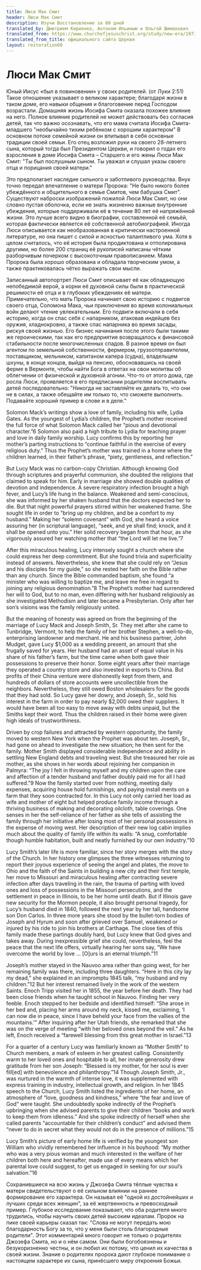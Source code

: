 ```yaml
---
title: Люси Мак Смит
header: Люси Мак Смит
description: Изучи Восстановление за 60 дней
translated_by: Дмитрием Кириенко, Антоном Ильиным и Ольгой Шиманович
translated_from: https://www.churchofjesuschrist.org/study/new-era/1973/12/of-goodly-parents/lucy-mack-smith?lang=eng
translated_from_title: официального сайта Церкви
layout: restoration60
---
```


# Люси Мак Смит

Юный Иисус «был в повиновении» у своих родителей. (от Луки 2:51) Такое отношение указывает о великом характере; благодаря жизни в таком доме, его навыки общения и благоговение перед Господом возрастали. Домашняя жизнь Иосифа Смита оказала похожее влияние на него. Полное влияние родителей не может действовать без согласия детей, так что важно осознавать, что его мама считала Иосифа Смита-младшего "необычайно тихим ребёнком с хорошим характером" В основном потоке семейной жизни он впитывал в себя основные традиции своей семьи. Его отец возложил руки на своего 28-летнего сына, который тогда был Президентом Церкви, и говорил о годах его взросления в доме Иосифа Смита – Старшего и его жены Люси Мак Смит: "Ты был послушным сыном. Ты уважал и слушал указы своего отца и порицания своей матери."

Это предполагает наследие сильного и заботливого руководства. Внук точно передал впечатление о матери Пророка: "Не было никого более убеждённого и общительного в семье Смитов, чем бабушка Смит". Существуют наброски изображений пожилой Люси Мак Смит, но они словно пустая оболочка, если не знать жизненно важные внутренние убеждения, которые поддерживали её в течение 80 лет её напряжённой жизни. Это лучше всего видно в биографии, составленной её семьёй, которая фактически является её собственной автобиографией. Иногда Люси описывается как необразованная в критически настроенной литературе, но она пишет с силой и ясностью талантливого ума. Хотя в целом считалось, что её история была продиктована и отполирована другими, но более 200 страниц её рукописей написаны чётким разборчивым почерком с высокоточным правописанием. Мама Пророка была хорошо образована и обладала творческим умом, а также практиковалась чётко выражать свои мысли.

Записанный автопортрет Люси Смит описывает её как обладающую непобедимой верой, а корни её духовной силы были в практической решимости её отца и в глубоких убеждениях её матери. Примечательно, что мать Пророка начинает свою историю с подвигов своего отца, Соломона Мака, чьи приключения во время колониальных войн делают чтение увлекательным. Его подвиги включали в себя историю, когда он спас себя с напарником, атаковав индейцев без оружия, хладнокровно, а также спас напарника во время засады, рискуя своей жизнью. Его бизнес начинания после этого были такими же героическими, так как его предприятие возвращалось к финансовой стабильности после многочисленных спадов. В разное время он был агентом по земельной собственности, фермером, грузоотправителем, поставщиком, мельником, капитаном капера (судна), владельцем шхуны, в конце концов, выйдя на пенсию, обосновавшись на своей ферме в Вермонте, чтобы найти Бога в ответах на свои молитвы об облегчении от физической и духовной агонии. Что-то от этого дома, где росла Люси, проявляется в его предписании родителям воспитывать детей последовательно: "Никогда не заставляйте их делать то, что они не в силах, а также обещайте им только то, что сможете выполнить. Подавайте хороший пример в слове и в деле."

Solomon Mack’s writings show a love of family, including his wife, Lydia Gates. As the youngest of Lydia’s children, the Prophet’s mother received the full force of what Solomon Mack called her “pious and devotional character.”6 Solomon also paid a high tribute to Lydia for teaching prayer and love in daily family worship. Lucy confirms this by reporting her mother’s parting instructions to “continue faithful in the exercise of every religious duty.” Thus the Prophet’s mother was trained in a home where the children learned, in their father’s phrase, “piety, gentleness, and reflection.”

But Lucy Mack was no carbon-copy Christian. Although knowing God through scriptures and prayerful communion, she doubted the religions that claimed to speak for him. Early in marriage she showed double qualities of devotion and independence. A severe respiratory infection brought a high fever, and Lucy’s life hung in the balance. Weakened and semi-conscious, she was informed by her shaken husband that the doctors expected her to die. But that night powerful prayers stirred within her weakened frame. She sought life in order to “bring up my children, and be a comfort to my husband.” Making her “solemn covenant” with God, she heard a voice assuring her (in scriptural language), “seek, and ye shall find; knock, and it shall be opened unto you.” Her solid recovery began from that hour, as she vigorously assured her watching mother that “the Lord will let me live.”7

After this miraculous healing, Lucy intensely sought a church where she could express her deep commitment. But she found trivia and superficiality instead of answers. Nevertheless, she knew that she could rely on “Jesus and his disciples for my guide,” so she rested her faith on the Bible rather than any church. Since the Bible commanded baptism, she found “a minister who was willing to baptize me, and leave me free in regard to joining any religious denomination.”8 The Prophet’s mother had surrendered her will to God, but to no man, even differing with her husband religiously as she investigated Methodism and later became a Presbyterian. Only after her son’s visions was the family religiously united.

But the meaning of honesty was agreed on from the beginning of the marriage of Lucy Mack and Joseph Smith, Sr. They met after she came to Tunbridge, Vermont, to help the family of her brother Stephen, a well-to-do, enterprising landowner and merchant. He and his business partner, John Mudget, gave Lucy $1,000 as a wedding present, an amount that she frugally saved for years. Her husband had an asset of equal value in his share of his father’s farm, but the time came when both gave their possessions to preserve their honor. Some eight years after their marriage they operated a country store and also invested in exports to China. But profits of their China venture were dishonestly kept from them, and hundreds of dollars of store accounts were uncollectible from the neighbors. Nevertheless, they still owed Boston wholesalers for the goods that they had sold. So Lucy gave her dowry, and Joseph, Sr., sold his interest in the farm in order to pay nearly $2,000 owed their suppliers. It would have been all too easy to move away with debts unpaid, but the Smiths kept their word. Thus the children raised in their home were given high ideals of trustworthiness.

Driven by crop failures and attracted by western opportunity, the family moved to western New York when the Prophet was about ten. Joseph, Sr., had gone on ahead to investigate the new situation; he then sent for the family. Mother Smith displayed considerable independence and ability in settling New England debts and traveling west. But she treasured her role as mother, as she shows in her words about rejoining her companion in Palmyra: “The joy I felt in throwing myself and my children upon the care and affection of a tender husband and father doubly paid me for all I had suffered.”9 Now the family started over from nothing, meeting daily expenses, acquiring house hold furnishings, and paying install ments on a farm that they soon contracted for. In this Lucy not only carried her load as wife and mother of eight but helped produce family income through a thriving business of making and decorating oilcloth, table coverings. One senses in her the self-reliance of her father as she tells of assisting the family through her initiative after losing most of her personal possessions in the expense of moving west. Her description of their new log cabin implies much about the quality of family life within its walls: “A snug, comfortable though humble habitation, built and neatly furnished by our own industry.”10

Lucy Smith’s later life is more familiar, since her story merges with the story of the Church. In her history one glimpses the three witnesses returning to report their joyous experience of seeing the angel and plates, the move to Ohio and the faith of the Saints in building a new city and their first temple, her move to Missouri and miraculous healing after contracting severe infection after days traveling in the rain, the trauma of parting with loved ones and loss of possessions in the Missouri persecutions, and the settlement in peace in Illinois, to be her home until death. But if Illinois gave new security for the Mormon people, it also brought personal tragedy, for Lucy’s husband died in 1840, followed the next year by her tall, handsome son Don Carlos. In three more years she stood by the bullet-torn bodies of Joseph and Hyrum and soon after grieved over Samuel, weakened or injured by his ride to join his brothers at Carthage. The close ties of this family made these partings doubly hard, but Lucy knew that God gives and takes away. During inexpressible grief she could, nevertheless, feel the peace that the next life offers, virtually hearing her sons say, “We have overcome the world by love … [O]urs is an eternal triumph.”11

Joseph’s mother stayed in the Nauvoo area rather than going west, for her remaining family was there, including three daughters. “Here in this city lay my dead,” she explained in an impromptu 1845 talk, “my husband and my children.”12 But her interest remained lively in the work of the western Saints. Enoch Tripp visited her in 1855, the year before her death. They had been close friends when he taught school in Nauvoo. Finding her very feeble. Enoch stepped to her bedside and identified himself: “She arose in her bed and, placing her arms around my neck, kissed me, exclaiming, ‘I can now die in peace, since I have beheld your face from the vallies of the mountains.’” After inquiring after her Utah friends, she remarked that she was on the verge of meeting “with her beloved ones beyond the veil.” As he left, Enoch received a “farewell blessing from this great mother in Israel.”13

For a quarter of a century Lucy was familiarly known as “Mother Smith” to Church members, a mark of esteem in her greatest calling. Consistently warm to her loved ones and hospitable to all, her innate generosity drew gratitude from her son Joseph: “Blessed is my mother, for her soul is ever fill[ed] with benevolence and philanthropy.”14 Though Joseph Smith, Jr., was nurtured in the warmth of intense love, it was supplemented with express training in industry, intellectual growth, and religion. In her 1845 speech to the Church, Lucy Smith listed the ingredients of her home, an atmosphere of “love, goodness and kindness,” where “the fear and love of God” were taught. She undoubtedly spoke indirectly of the Prophet’s upbringing when she advised parents to give their children “books and work to keep them from idleness.” And she spoke indirectly of herself when she called parents “accountable for their children’s conduct” and advised them “never to do in secret what they would not do in the presence of millions.”15

Lucy Smith’s picture of early home life is verified by the youngest son William who vividly remembered her influence in his boyhood: “My mother who was a very pious woman and much interested in the welfare of her children both here and hereafter, made use of every means which her parental love could suggest, to get us engaged in seeking for our soul’s salvation.”16

Сохранившиеся на всю жизнь у Джозефа Смита тёплые чувства к матери свидетельствуют о её сильном влиянии на раннее формирование его характера. Он называл её "одной из достойнейших и лучших среди всех женщин", за её жертвенность и превосходный пример. Глубокое исследование показывает, что оба родителя много трудились, чтобы научить своих детей высоким идеалам. Пророк на пике своей карьеры сказал так: "Слова не могут передать мою благодарность Богу за то, что у меня были столь благородные родители". Этот комментарий много говорит не только о родителях Джозефа Смита, но и о нём самом. Они были богобоязнены и безукоризненно честны, и он любил их потому, что ценил их качества в своей жизни. Знание о родителях пророка дают глубокое понимание о настоящем характере их сына, принёсшего миру откроения Божьи.
